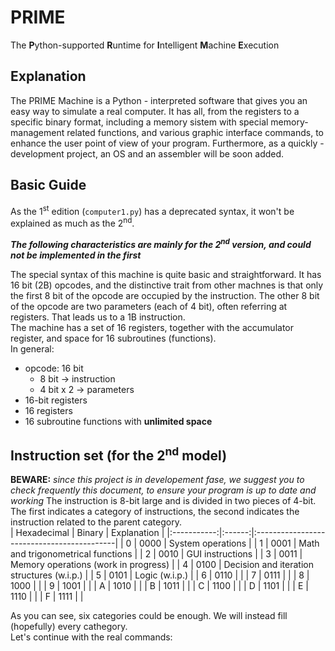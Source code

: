 # PRIME
The **P**ython-supported **R**untime for **I**ntelligent **M**achine **E**xecution
## Explanation
The PRIME Machine is a Python - interpreted software that gives you an easy way to simulate a real computer.
It has all, from the registers to a specific binary format, including a memory sistem with special memory-management related functions,
and various graphic interface commands, to enhance the user point of view of your program.
Furthermore, as a quickly - development project, an OS and an assembler will be soon added.

## Basic Guide
As the 1<sup>st</sup> edition (`computer1.py`) has a deprecated syntax, it won't be explained as much as the 2<sup>nd</sup>.

__*The following characteristics are mainly for the 2<sup>nd</sup> version, and could not be implemented in the first*__

The special syntax of this machine is quite basic and straightforward.
It has 16 bit (2B) opcodes, and the distinctive trait from other machnes is that only the first 8 bit of the opcode are occupied by the instruction.
The other 8 bit of the opcode are two parameters (each of 4 bit), often referring at registers.
That leads us to a 1B instruction.  
The machine has a set of 16 registers, together with the accumulator register, and space for 16 subroutines (functions).  
In general:
 - opcode: 16 bit
   - 8 bit -> instruction
   - 4 bit x 2 -> parameters
 - 16-bit registers
 - 16 registers
 - 16 subroutine functions with **unlimited space**

## Instruction set (for the 2<sup>nd</sup> model)
__BEWARE:__ *since this project is in developement fase, we suggest you to check frequently this document, to ensure your program is up to date and working*
The instruction is 8-bit large and is divided in two pieces of 4-bit. The first indicates a category of instructions, the second indicates the instruction related to the parent category.  
| Hexadecimal | Binary | Explanation                                |
|:-----------:|:------:|:-------------------------------------------|
|      0      |  0000  | System operations                          |
|      1      |  0001  | Math and trigonometrical functions         |
|      2      |  0010  | GUI instructions                           |
|      3      |  0011  | Memory operations (work in progress)       |
|      4      |  0100  | Decision and iteration structures (w.i.p.) |
|      5      |  0101  | Logic (w.i.p.)                             |
|      6      |  0110  |             |
|      7      |  0111  |             |
|      8      |  1000  |             |
|      9      |  1001  |             |
|      A      |  1010  |             |
|      B      |  1011  |             |
|      C      |  1100  |             |
|      D      |  1101  |             |
|      E      |  1110  |             |
|      F      |  1111  |             |

As you can see, six categories could be enough. We will instead fill (hopefully) every cathegory.  
Let's continue with the real commands:
